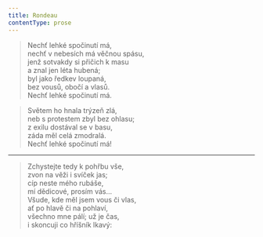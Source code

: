 ```yaml
---
title: Rondeau
contentType: prose
---
```


> Nechť lehké spočinutí má,  
> nechť v nebesích má věčnou spásu,  
> jenž sotvakdy si přičich k masu  
> a znal jen léta hubená;  
> byl jako ředkev loupaná,  
> bez vousů, obočí a vlasů.  
> Nechť lehké spočinutí má.

> Světem ho hnala trýzeň zlá,  
> neb s protestem zbyl bez ohlasu;  
> z exilu dostával se v basu,  
> záda měl celá zmodralá.  
> Nechť lehké spočinutí má!



* * *

> Zchystejte tedy k pohřbu vše,  
> zvon na věži i svíček jas;  
> cíp neste mého rubáše,  
> mí dědicové, prosím vás…  
> Všude, kde měl jsem vous či vlas,  
> ať po hlavě či na pohlaví,  
> všechno mne pálí; už je čas,  
> i skoncuji co hříšník lkavý:
